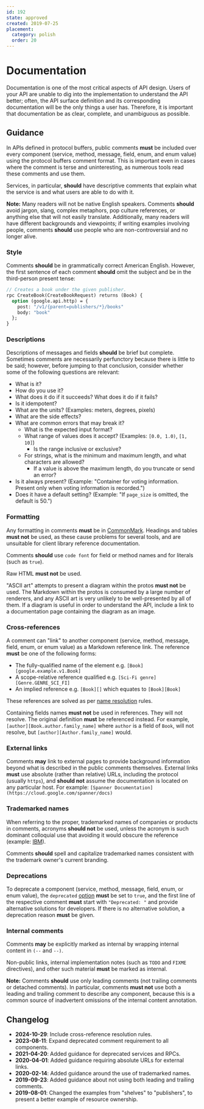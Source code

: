```yaml
---
id: 192
state: approved
created: 2019-07-25
placement:
  category: polish
  order: 20
---
```


# Documentation

Documentation is one of the most critical aspects of API design. Users of your
API are unable to dig into the implementation to understand the API better;
often, the API surface definition and its corresponding documentation will be
the only things a user has. Therefore, it is important that documentation be as
clear, complete, and unambiguous as possible.

## Guidance

In APIs defined in protocol buffers, public comments **must** be included over
every component (service, method, message, field, enum, and enum value) using
the protocol buffers comment format. This is important even in cases where the
comment is terse and uninteresting, as numerous tools read these comments and
use them.

Services, in particular, **should** have descriptive comments that explain what
the service is and what users are able to do with it.

**Note:** Many readers will not be native English speakers. Comments **should**
avoid jargon, slang, complex metaphors, pop culture references, or anything
else that will not easily translate. Additionally, many readers will have
different backgrounds and viewpoints; if writing examples involving people,
comments **should** use people who are non-controversial and no longer alive.

### Style

Comments **should** be in grammatically correct American English. However, the
first sentence of each comment **should** omit the subject and be in the
third-person present tense:

```proto
// Creates a book under the given publisher.
rpc CreateBook(CreateBookRequest) returns (Book) {
  option (google.api.http) = {
    post: "/v1/{parent=publishers/*}/books"
    body: "book"
  };
}
```

### Descriptions

Descriptions of messages and fields **should** be brief but complete. Sometimes
comments are necessarily perfunctory because there is little to be said;
however, before jumping to that conclusion, consider whether some of the
following questions are relevant:

- What is it?
- How do you use it?
- What does it do if it succeeds? What does it do if it fails?
- Is it idempotent?
- What are the units? (Examples: meters, degrees, pixels)
- What are the side effects?
- What are common errors that may break it?
  - What is the expected input format?
  - What range of values does it accept? (Examples: `[0.0, 1.0)`, `[1, 10]`)
    - Is the range inclusive or exclusive?
  - For strings, what is the minimum and maximum length, and what characters
    are allowed?
    - If a value is above the maximum length, do you truncate or send an error?
- Is it always present? (Example: "Container for voting information. Present
  only when voting information is recorded.")
- Does it have a default setting? (Example: "If `page_size` is omitted, the
  default is 50.")

### Formatting

Any formatting in comments **must** be in [CommonMark][]. Headings and tables
**must not** be used, as these cause problems for several tools, and are
unsuitable for client library reference documentation.

Comments **should** use `code font` for field or method names and for literals
(such as `true`).

Raw HTML **must not** be used.

"ASCII art" attempts to present a diagram within the protos **must not** be
used. The Markdown within the protos is consumed by a large number of renderers,
and any ASCII art is very unlikely to be well-presented by all of them. If
a diagram is useful in order to understand the API, include a link to a
documentation page containing the diagram as an image.

### Cross-references

A comment can "link" to another component (service, method, message, field,
enum, or enum value) as a Markdown reference link. The reference **must** be one
of the following forms:

- The fully-qualified name of the element e.g. `[Book][google.example.v1.Book]`
- A scope-relative reference qualified e.g. `[Sci-Fi genre][Genre.GENRE_SCI_FI]`
- An implied reference e.g. `[Book][]` which equates to `[Book][Book]`

These references are solved as per [name resolution][] rules.

Containing fields names **must not** be used in references. They will not
resolve. The original definition **must** be referenced instead. For example,
`[author][Book.author.family_name]` where `author` is a field of `Book`, will
not resolve, but `[author][Author.family_name]` would.

[name resolution]: https://protobuf.dev/programming-guides/proto3/#name-resolution

### External links

Comments **may** link to external pages to provide background information
beyond what is described in the public comments themselves. External links
**must** use absolute (rather than relative) URLs, including the protocol
(usually `https`), and **should not** assume the documentation is located on
any particular host. For example:
`[Spanner Documentation](https://cloud.google.com/spanner/docs)`

### Trademarked names

When referring to the proper, trademarked names of companies or products in
comments, acronyms **should not** be used, unless the acronym is such dominant
colloquial use that avoiding it would obscure the reference (example: [IBM][]).

Comments **should** spell and capitalize trademarked names consistent with the
trademark owner's current branding.

### Deprecations

To deprecate a component (service, method, message, field, enum, or enum value),
the `deprecated` [option](https://developers.google.com/protocol-buffers/docs/proto#options)
**must** be set to `true`, and the first line of the respective comment
**must** start with `"Deprecated: "` and provide alternative solutions for
developers. If there is no alternative solution, a deprecation reason **must**
be given.

### Internal comments

<!-- TODO: This does not work outside of Google.
           We should probably try to get that fixed. -->

Comments **may** be explicitly marked as internal by wrapping internal content
in `(--` and `--)`.

Non-public links, internal implementation notes (such as `TODO` and `FIXME`
directives), and other such material **must** be marked as internal.

**Note:** Comments **should** use only leading comments (not trailing comments
or detached comments). In particular, comments **must not** use both a leading
and trailing comment to describe any component, because this is a common source
of inadvertent omissions of the internal content annotation.

[commonmark]: https://commonmark.org/
[ibm]: https://en.wikipedia.org/wiki/IBM

## Changelog

- **2024-10-29**: Include cross-reference resolution rules.
- **2023-08-11**: Expand deprecated comment requirement to all components.
- **2021-04-20**: Added guidance for deprecated services and RPCs.
- **2020-04-01**: Added guidance requiring absolute URLs for external links.
- **2020-02-14**: Added guidance around the use of trademarked names.
- **2019-09-23**: Added guidance about not using both leading and trailing
  comments.
- **2019-08-01**: Changed the examples from "shelves" to "publishers", to
  present a better example of resource ownership.
